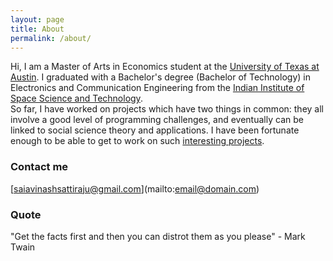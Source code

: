 ```yaml
---
layout: page
title: About
permalink: /about/
---
```


Hi, I am a Master of Arts in Economics student at the [University of Texas at Austin](https://liberalarts.utexas.edu/economics/). I graduated with a Bachelor's degree (Bachelor of Technology) in Electronics and Communication Engineering from the [Indian Institute of Space Science and Technology](https://www.iist.ac.in/).  
So far, I have worked on projects which have two things in common: they all involve a good level of programming challenges, and eventually can be linked to social science theory and applications. I have been fortunate enough to be able to get to work on such [interesting projects](https://10avinash.github.io/projects/).  


### Contact me

[saiavinashsattiraju@gmail.com](mailto:email@domain.com\)


### Quote
"Get the facts first and then you can distrot them as you please" - Mark Twain
